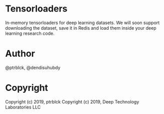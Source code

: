 # Tensorloaders

In-memory tensorloaders for deep learning datasets. We will soon support downloading the dataset, save it in Redis and load them inside your deep learning research code.

# Author

@ptrblck, @dendisuhubdy

# Copyright

Copyright (c) 2019, ptrblck
Copyright (c) 2019, Deep Technology Laboratories LLC
